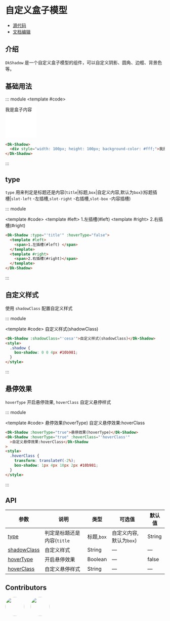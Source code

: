 # 自定义盒子模型

- [源代码](https://github.com/dk-plus-ui/dk-plus-ui/tree/master/packages/components/dkshadow)
- [文档编辑](https://github.com/dk-plus-ui/dk-plus-ui/blob/master/docs/zh/components/shadow.md)

## 介绍

`DkShadow` 是一个自定义盒子模型的组件，可以自定义阴影、圆角、边框、背景色等。

## 基础用法

::: module
<template #code>
<Dk-Shadow>
<div style="width: 100px; height: 100px; background-color: #fff;">我是盒子内容</div>
</Dk-Shadow>
</template>

```html
<Dk-Shadow>
  <div style="width: 100px; height: 100px; background-color: #fff;">我是盒子内容</div>
</Dk-Shadow>
```

:::

## <a id='type'>type</a>

`type` 用来判定是标题还是内容(`title`|标题,`box`|自定义内容,默认为`box`)(标题插槽|`slot-left` -左插槽,`slot-right` -右插槽,`slot-box` -内容插槽)

::: module

<template #code>
<Dk-Shadow :type="'title'" :hoverType="false">
  <template #left>
    <span>1.左插槽(#left) </span>
  </template>
  <template #right>
    <span>2.右插槽(#right)</span>
  </template>
</Dk-Shadow>
</template>

```html
<Dk-Shadow :type="'title'" :hoverType="false">
  <template #left>
    <span>1.左插槽(#left) </span>
  </template>
  <template #right>
    <span>2.右插槽(#right)</span>
  </template>
</Dk-Shadow>
```

:::


## <a id='shadowClass'>自定义样式</a>

使用 `shadowClass` 配置自定义样式

::: module

<template #code>
<Dk-Shadow :shadowClass="'shadow'">自定义样式(shadowClass)</Dk-Shadow>

<style>
  .shadow {
    box-shadow: 0 0 4px var(--vp-c-green);
  }
</style>
</template>

```html
<Dk-Shadow :shadowClass="'cesa'">自定义样式(shadowClass)</Dk-Shadow>
<style>
  .shadow {
    box-shadow: 0 0 4px #10b981;
  }
</style>
```

:::

## <a id='hoverType'>悬停效果</a>

`hoverType` 开启悬停效果, `hoverClass` 自定义悬停样式

::: module

<template #code>
<Dk-Shadow :hoverType="true">悬停效果(hoverType)</Dk-Shadow>
<Dk-Shadow :hoverType="true" :hoverClass="'hoverClass'">自定义悬停效果:hoverClass</Dk-Shadow>

<style>
  .hoverClass {
    transform: translateY(-2%);
    box-shadow: 1px 4px 10px 2px var(--vp-c-green);
  }
</style>
</template>

```html
<Dk-Shadow :hoverType="true">悬停效果(hoverType)</Dk-Shadow>
<Dk-Shadow :hoverType="true" :hoverClass="'hoverClass'"
  >自定义悬停效果:hoverClass</Dk-Shadow
>
<style>
  .hoverClass {
    transform: translateY(-2%);
    box-shadow: 1px 4px 10px 2px #10b981;
  }
</style>
```

:::

## API

| 参数       | 说明                                                                 | 类型    | 可选值 | 默认值 |
| ---------- | -------------------------------------------------------------------- | ------- | ------ | ------ |
| [type](#type)       | 判定是标题还是内容(`title`|标题,`box`|自定义内容,默认为`box`) | String  | —      | box    |
| [shadowClass](#shadowClass)| 自定义样式 | String  | —      | —    |
| [hoverType](#hoverType)  | 开启悬停效果 | Boolean | —      | false  |
| [hoverClass](#hoverType) | 自定义悬停样式 | String  | —      | —      |


## Contributors

<div style='display: flex;'>
  <a href="https://github.com/dk-plus-ui" target="_blank">
    <img style='width:60px;height:60px;border-radius: 50%;' src="https://avatars.githubusercontent.com/u/88755587?v=4" />
  </a>
  <a href="https://github.com/dk-plus-ui" target="_blank" style='margin-left:20px;'>
    <img style='width:60px;height:60px;border-radius: 50%;' src="https://avatars.githubusercontent.com/u/117073291?s=64&v=4">
  </a>
</div>
